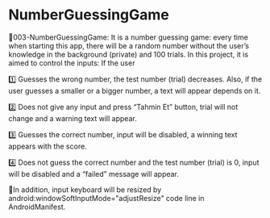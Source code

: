 # NumberGuessingGame
🔢003-NumberGuessingGame: It is a number guessing game: every time when starting this app, there will be a random number without the user’s knowledge in the background (private) and 100 trials. In this project, it is aimed to control the inputs: If the user

1️⃣ Guesses the wrong number, the test number (trial) decreases. Also, if the user guesses a smaller or a bigger number, a text will appear depends on it.

2️⃣	Does not give any input and press “Tahmin Et” button, trial will not change and a warning text will appear.

3️⃣	Guesses the correct number, input will be disabled, a winning text appears with the score.

4️⃣	Does not guess the correct number and the test number (trial) is 0, input will be disabled and a “failed” message will appear.

🔮In addition, input keyboard will be resized by android:windowSoftInputMode="adjustResize" code line in AndroidManifest.
